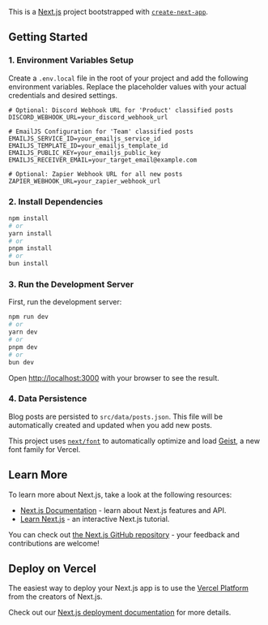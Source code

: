 This is a [Next.js](https://nextjs.org) project bootstrapped with [`create-next-app`](https://nextjs.org/docs/app/api-reference/cli/create-next-app).

## Getting Started

### 1. Environment Variables Setup

Create a `.env.local` file in the root of your project and add the following environment variables. Replace the placeholder values with your actual credentials and desired settings.

```
# Optional: Discord Webhook URL for 'Product' classified posts
DISCORD_WEBHOOK_URL=your_discord_webhook_url

# EmailJS Configuration for 'Team' classified posts
EMAILJS_SERVICE_ID=your_emailjs_service_id
EMAILJS_TEMPLATE_ID=your_emailjs_template_id
EMAILJS_PUBLIC_KEY=your_emailjs_public_key
EMAILJS_RECEIVER_EMAIL=your_target_email@example.com

# Optional: Zapier Webhook URL for all new posts
ZAPIER_WEBHOOK_URL=your_zapier_webhook_url
```

### 2. Install Dependencies

```bash
npm install
# or
yarn install
# or
pnpm install
# or
bun install
```

### 3. Run the Development Server

First, run the development server:

```bash
npm run dev
# or
yarn dev
# or
pnpm dev
# or
bun dev
```

Open [http://localhost:3000](http://localhost:3000) with your browser to see the result.

### 4. Data Persistence

Blog posts are persisted to `src/data/posts.json`. This file will be automatically created and updated when you add new posts.

This project uses [`next/font`](https://nextjs.org/docs/app/building-your-application/optimizing/fonts) to automatically optimize and load [Geist](https://vercel.com/font), a new font family for Vercel.

## Learn More

To learn more about Next.js, take a look at the following resources:

- [Next.js Documentation](https://nextjs.org/docs) - learn about Next.js features and API.
- [Learn Next.js](https://nextjs.org/learn) - an interactive Next.js tutorial.

You can check out [the Next.js GitHub repository](https://github.com/vercel/next.js) - your feedback and contributions are welcome!

## Deploy on Vercel

The easiest way to deploy your Next.js app is to use the [Vercel Platform](https://vercel.com/new?utm_medium=default-template&filter=next.js&utm_source=create-next-app&utm_campaign=create-next-app-readme) from the creators of Next.js.

Check out our [Next.js deployment documentation](https://nextjs.org/docs/app/building-your-application/deploying) for more details.
